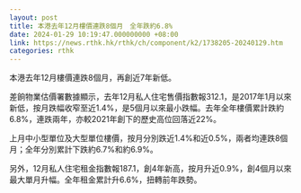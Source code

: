 ```yaml
---
layout: post
title: 本港去年12月樓價連跌8個月　全年跌約6.8%
date: 2024-01-29 10:19:47.000000000 +08:00
link: https://news.rthk.hk/rthk/ch/component/k2/1738205-20240129.htm
categories: rthk
---
```


本港去年12月樓價連跌8個月，再創近7年新低。

差餉物業估價署數據顯示，去年12月私人住宅售價指數報312.1，是2017年1月以來新低，按月跌幅收窄至近1.4%，是5個月以來最小跌幅。去年全年樓價累計跌約6.8%，連跌兩年，亦較2021年創下的歷史高位回落近22%。

上月中小型單位及大型單位樓價，按月分別跌近1.4%和近0.5%，兩者均連跌8個月；全年分別累計下跌約6.7%和約6.9%。

另外，12月私人住宅租金指數報187.1，創4年新高，按月升近0.9%，創4個月以來最大單月升幅。全年租金累計升6.6%，扭轉前年跌勢。

